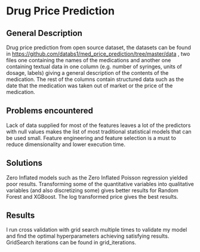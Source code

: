 # Drug Price Prediction
## General Description
Drug price prediction from open source dataset, the datasets can be found in  https://github.com/databs1/med_price_prediction/tree/master/data , 
two files one containing the names of the medications and another one containing textual data in one column (e.g. number of syringes, units of dosage, labels)
giving a general description of the contents of the medication. 
The rest of the columns contain structured data such as the date that the medication was taken out of market or the price of the medication.  
 
## Problems encountered
Lack of data supplied for most of the features leaves a lot of the predictors with null values makes the list of most traditional statistical models that can be used small.
Feature engineering and feature selection is a must to reduce dimensionality and lower execution time.  

## Solutions
Zero Inflated models such as the Zero Inflated Poisson regression yielded poor results.
Transforming some of the quantitative variables into qualitative variables (and also discretizing some) gives better results for Random Forest and XGBoost. 
The log transformed price gives the best results.

## Results 
I run cross validation with grid search multiple times to validate my model and find the optimal hyperparameters achieving satisfying results. GridSearch iterations can be found in grid_iterations.
